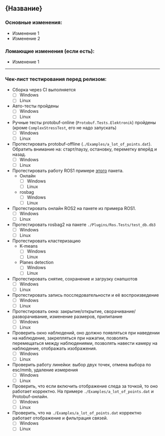 ## {Название}
### Основные изменения:
- Изменение 1
- Изменение 2
### Ломающие изменения (если есть):
- Изменение 1

------------------------------
### Чек-лист тестирования перед релизом:
- Сборка через CI выполняется
  - [ ] Windows
  - [ ] Linux
- Авто-тесты пройдены
  - [ ] Windows
  - [ ] Linux
- Ручные тесты protobuf-online (`Protobuf.Tests.Elektronik`) пройдены (кроме `ComplexStressTest`, его не надо запускать)
  - [ ] Windows
  - [ ] Linux
- Протестировать protobuf-offline (`./Examples/a_lot_of_points.dat`). Обратить внимание на: старт/паузу, остановку, переметку вперёд и назад.
  - [ ] Windows
  - [ ] Linux
- Протестировать работу ROS1 примере [этого](https://open-source-webviz-ui.s3.amazonaws.com/demo.bag) пакета.
  - Онлайн
    - [ ] Windows
    - [ ] Linux
  - rosbag
    - [ ] Windows
    - [ ] Linux
- Протестировать онлайн ROS2 на пакете из примера ROS1.
  - [ ] Windows
  - [ ] Linux
- Протестировать rosbag2 на пакете `./Plugins/Ros.Tests/test_db.db3`
  - [ ] Windows
  - [ ] Linux
- Протестировать кластеризацию
  - K-means
    - [ ] Windows
    - [ ] Linux
  - Planes detection
    - [ ] Windows
    - [ ] Linux
- Протестировать снятие, сохранение и загрузку снапшотов
  - [ ] Windows
  - [ ] Linux
- Протестировать запись посследовательности и её воспроизведение
  - [ ] Windows
  - [ ] Linux
- Протестировать окна: закрытие/открытие, сворачивание/разворачивание, изменение размеров, прилипание
  - [ ] Windows
  - [ ] Linux
- Проверить окно наблюдений, оно должно появляться при наведении на наблюдение, закрепляться при нажатии, 
позволять перемещаться между наблюдениями, позволять навести камеру на наблюдение, отображать изображения.
  - [ ] Windows
  - [ ] Linux
- Проверить работу линейки: выбор двух точек, отмена выбора по esc/mmb, удаление измерения
  - [ ] Windows
  - [ ] Linux
- Проверить, что если включить отображение следа за точкой, то оно работает корректно.
На примере `./Examples/a_lot_of_points.dat` и Protobuf-онлайн.
  - [ ] Windows
  - [ ] Linux
- Проверить, что на `./Examples/a_lot_of_points.dat` корректно работает отображение и фильтрация связей.
  - [ ] Windows
  - [ ] Linux